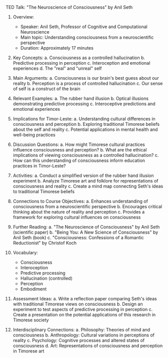 TED Talk: "The Neuroscience of Consciousness" by Anil Seth

1. Overview:
   - Speaker: Anil Seth, Professor of Cognitive and Computational Neuroscience
   - Main topic: Understanding consciousness from a neuroscientific perspective
   - Duration: Approximately 17 minutes

2. Key Concepts:
   a. Consciousness as a controlled hallucination
   b. Predictive processing in perception
   c. Interoception and emotional experiences
   d. The "real" and "unreal" self

3. Main Arguments:
   a. Consciousness is our brain's best guess about our reality
   b. Perception is a process of controlled hallucination
   c. Our sense of self is a construct of the brain

4. Relevant Examples:
   a. The rubber hand illusion
   b. Optical illusions demonstrating predictive processing
   c. Interoceptive predictions and emotional experiences

5. Implications for Timor-Leste:
   a. Understanding cultural differences in consciousness and perception
   b. Exploring traditional Timorese beliefs about the self and reality
   c. Potential applications in mental health and well-being practices

6. Discussion Questions:
   a. How might Timorese cultural practices influence consciousness and perception?
   b. What are the ethical implications of viewing consciousness as a controlled hallucination?
   c. How can this understanding of consciousness inform education practices in Timor-Leste?

7. Activities:
   a. Conduct a simplified version of the rubber hand illusion experiment
   b. Analyze Timorese art and folklore for representations of consciousness and reality
   c. Create a mind map connecting Seth's ideas to traditional Timorese beliefs

8. Connections to Course Objectives:
   a. Enhances understanding of consciousness from a neuroscientific perspective
   b. Encourages critical thinking about the nature of reality and perception
   c. Provides a framework for exploring cultural influences on consciousness

9. Further Reading:
   a. "The Neuroscience of Consciousness" by Anil Seth (scientific paper)
   b. "Being You: A New Science of Consciousness" by Anil Seth (book)
   c. "Consciousness: Confessions of a Romantic Reductionist" by Christof Koch

10. Vocabulary:
    - Consciousness
    - Interoception
    - Predictive processing
    - Hallucination (controlled)
    - Perception
    - Embodiment

11. Assessment Ideas:
    a. Write a reflection paper comparing Seth's ideas with traditional Timorese views on consciousness
    b. Design an experiment to test aspects of predictive processing in perception
    c. Create a presentation on the potential applications of this research in Timorese society

12. Interdisciplinary Connections:
    a. Philosophy: Theories of mind and consciousness
    b. Anthropology: Cultural variations in perceptions of reality
    c. Psychology: Cognitive processes and altered states of consciousness
    d. Art: Representations of consciousness and perception in Timorese art